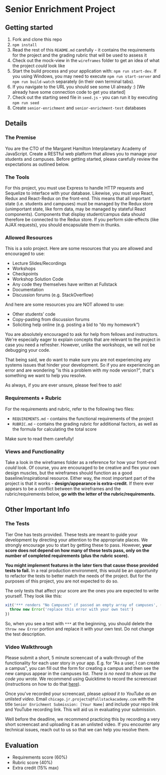 # Senior Enrichment Project

## Getting started

1. Fork and clone this repo
2. `npm install`
3. Read the rest of this `README.md` carefully - it contains the requirements for the project and the grading rubric that will be used to assess it
4. Check out the mock-view in the `wireframes` folder to get an idea of what the project _could_ look like
5. Start the build process and your application with: `npm run start-dev`. If you using Windows, you may need to execute `npm run start-server` and `npm run build-watch` separately (in their own terminal tabs).
6. If you navigate to the URL you should see some UI already :) [We already have some connection code to get you started]
7. Check out the starting seed file in `seed.js` - you can run it by executing `npm run seed`
8. Create `senior-enrichment` and `senior-enrichment-test` databases

## Details

### The Premise

You are the CTO of the Margaret Hamilton Interplanetary Academy of JavaScript. Create a RESTful web platform that allows you to manage your students and campuses. Before getting started, please carefully review the expectations as outlined below.

### The Tools

For this project, you must use Express to handle HTTP requests and Sequelize to interface with your database. Likewise, you must use React, Redux and React-Redux on the front-end. This means that all important state (i.e. students and campuses) must be managed by the Redux store (unimportant state, like form data, may be managed by stateful React components). Components that display student/campus data should therefore be connected to the Redux store. If you perform side-effects (like AJAX requests), you should encapsulate them in thunks.

### Allowed Resources

This is a solo project. Here are some resources that you are allowed and encouraged to use:

* Lecture Slides/Recordings
* Workshops
* Checkpoints
* Workshop Solution Code
* Any code they themselves have written at Fullstack
* Documentation
* Discussion forums (e.g. StackOverflow)

And here are some resources you are NOT allowed to use:

* Other students’ code
* Copy-pasting from discussion forums
* Soliciting help online (e.g. posting a bid to “do my homework”)

You are absolutely encouraged to ask for help from fellows and instructors. We're especially eager to explain concepts that are relevant to the project in case you need a refresher. However, unlike the workshops, we will not be debugging your code. 

That being said, we do want to make sure you are not experiencing any systems issues that hinder your development. So if you are experiencing an error and are wondering "is this a problem with my node version?", that's something we want to help you resolve.

As always, if you are ever unsure, please feel free to ask!

### Requirements + Rubric

For the requirements and rubric, refer to the following two files:

* `REQUIREMENTS.md` - contains the functional requirements of the project
* `RUBRIC.md` - contains the grading rubric for additional factors, as well as the formula for calculating the total score

Make sure to read them carefully!

### Views and Functionality

Take a look in the wireframes folder as a reference for how your front-end _could_ look. Of course, you are encouraged to be creative and flex your own design muscles, but the wireframes should function as a good baseline/inspirational resource. Either way, the most important part of the project is that it works - **design/appearance is extra-credit**. If there ever appears to be a conflict between the wireframes and the rubric/requirements below, **go with the letter of the rubric/requirements.**

## Other Important Info

### The Tests

Tier One has tests provided. These tests are meant to guide your development by directing your attention to the appropriate places. We strongly encourage you to start by getting these to pass. However, **your score does not depend on how many of these tests pass, only on the number of completed requirements (plus the rubric score).**

**You might implement features in the later tiers that cause those provided tests to fail.** In a real production environment, this would be an opportunity to refactor the tests to better match the needs of the project. But for the purposes of this project, you are not expected to do so.

The only tests that affect your score are the ones you are expected to write yourself. They look like this:

```javascript
xit('*** renders "No Campuses" if passed an empty array of campuses', () => {
  throw new Error('replace this error with your own test')
})
```

So, when you see a test with `***` at the beginning, you should delete the `throw new Error` portion and replace it with your own test. Do not change the test description.

### Video Walkthrough
Please submit a short, 5 minute screencast of a walk-through of the functionality for each user story in your app. E.g. for "As a user, I can create a campus", you can fill out the form for creating a campus and then see the new campus appear in the campuses list. *There is no need to show us the code you wrote.* We recommend using Quicktime to record the screencast (instructions on how to do that [here](https://support.apple.com/kb/PH5882?locale=en_US&viewlocale=en_US)).

Once you've recorded your screencast, please *upload it to YouTube as an unlisted video*. Email `chicago.jr.projects@fullstackacademy.com` with the title `Senior Enrichment Submission: [Your Name]` and include your repo link and YouTube recording link. This will aid us in evaluating your submission.

Well before the deadline, we recommend practicing this by recording a very short screencast and uploading it as an unlisted video. If you encounter any technical issues, reach out to us so that we can help you resolve them.

## Evaluation

- Requirements score (60%)
- Rubric score (40%)
- Extra credit (15% max)
